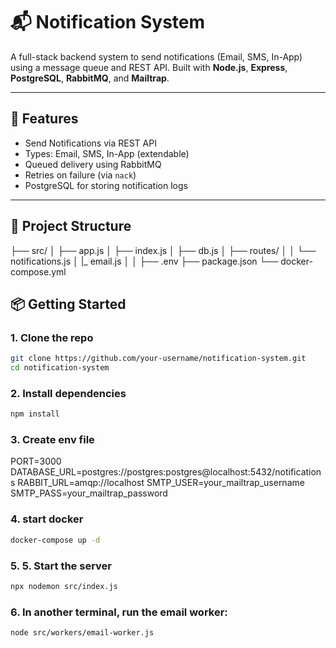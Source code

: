 # 📬 Notification System

A full-stack backend system to send notifications (Email, SMS, In-App) using a message queue and REST API. Built with **Node.js**, **Express**, **PostgreSQL**, **RabbitMQ**, and **Mailtrap**.

---

## 🚀 Features

- Send Notifications via REST API
- Types: Email, SMS, In-App (extendable)
- Queued delivery using RabbitMQ
- Retries on failure (via `nack`)
- PostgreSQL for storing notification logs

---

## 📁 Project Structure

├── src/
│ ├── app.js
│ ├── index.js
│ ├── db.js
│ ├── routes/
│ │ └── notifications.js
│ |_ email.js
│ │
├── .env
├── package.json
└── docker-compose.yml


## 📦 Getting Started

### 1. Clone the repo

```bash
git clone https://github.com/your-username/notification-system.git
cd notification-system
```

### 2. Install dependencies

```bash
npm install
```

### 3. Create env file 

PORT=3000
DATABASE_URL=postgres://postgres:postgres@localhost:5432/notifications
RABBIT_URL=amqp://localhost
SMTP_USER=your_mailtrap_username
SMTP_PASS=your_mailtrap_password


### 4. start docker

```bash
docker-compose up -d
```


### 5. 5. Start the server
```bash
npx nodemon src/index.js
```

### 6. In another terminal, run the email worker:

```bash
node src/workers/email-worker.js
```